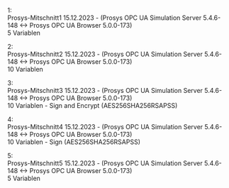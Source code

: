 1:   
	Prosys-Mitschnitt1		15.12.2023 - (Prosys OPC UA Simulation Server 5.4.6-148 <-> Prosys OPC UA Browser 5.0.0-173)  
	5 Variablen  
	  
2:   
	Prosys-Mitschnitt2		15.12.2023 - (Prosys OPC UA Simulation Server 5.4.6-148 <-> Prosys OPC UA Browser 5.0.0-173)  
	10 Variablen

3:   
	Prosys-Mitschnitt3		15.12.2023 - (Prosys OPC UA Simulation Server 5.4.6-148 <-> Prosys OPC UA Browser 5.0.0-173)  
	10 Variablen - Sign and Encrypt (AES256SHA256RSAPSS)  
	  
4:   
	Prosys-Mitschnitt4		15.12.2023 - (Prosys OPC UA Simulation Server 5.4.6-148 <-> Prosys OPC UA Browser 5.0.0-173)  
	10 Variablen - Sign (AES256SHA256RSAPSS)  
		  
5:   
	Prosys-Mitschnitt5		15.12.2023 - (Prosys OPC UA Simulation Server 5.4.6-148 <-> Prosys OPC UA Browser 5.0.0-173)  
	5 Variablen